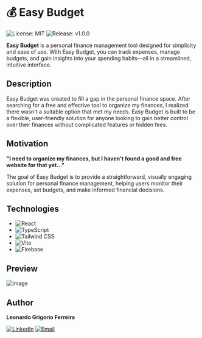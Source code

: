 # 💰 Easy Budget

![License: MIT](https://img.shields.io/badge/license-MIT-blue.svg)
![Release: v1.0.0](https://img.shields.io/badge/release-v1.0.0-green.svg)

**Easy Budget** is a personal finance management tool designed for simplicity and ease of use. With Easy Budget, you can track expenses, manage budgets, and gain insights into your spending habits—all in a streamlined, intuitive interface.



## Description

Easy Budget was created to fill a gap in the personal finance space. After searching for a free and effective tool to organize my finances, I realized there wasn't a suitable option that met my needs. Easy Budget is built to be a flexible, user-friendly solution for anyone looking to gain better control over their finances without complicated features or hidden fees.



## Motivation

**"I need to organize my finances, but I haven't found a good and free website for that yet..."**

The goal of Easy Budget is to provide a straightforward, visually engaging solution for personal finance management, helping users monitor their expenses, set budgets, and make informed financial decisions.



## Technologies

- ![React](https://img.shields.io/badge/-React-61DAFB?logo=react&logoColor=white&style=flat)
- ![TypeScript](https://img.shields.io/badge/-TypeScript-007ACC?logo=typescript&logoColor=white&style=flat)
- ![Tailwind CSS](https://img.shields.io/badge/-Tailwind%20CSS-06B6D4?logo=tailwindcss&logoColor=white&style=flat)
- ![Vite](https://img.shields.io/badge/-Vite-646CFF?logo=vite&logoColor=white&style=flat)
- ![Firebase](https://img.shields.io/badge/-Firebase-FFCA28?logo=firebase&logoColor=white&style=flat)



## Preview

![image](https://github.com/user-attachments/assets/73b6a93a-f32f-4343-a549-946c8ad4cbb5)



## Author

**Leonardo Grigorio Ferreira**

[![LinkedIn](https://img.shields.io/badge/LinkedIn-blue?logo=linkedin&logoColor=white&style=flat)]([https://www.linkedin.com/in/leonardogrifer/](https://www.linkedin.com/in/leonardo-grigorio-ferreira/))  
[![Email](https://img.shields.io/badge/Email-D14836?logo=gmail&logoColor=white&style=flat)](mailto:leo.grigorio16@gmail.com)














